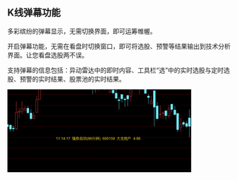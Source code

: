 ## K线弹幕功能
多彩缤纷的弹幕显示，无需切换界面，即可运筹帷幄。

开启弹幕功能，无需在看盘时切换窗口，即可将选股、预警等结果输出到技术分析界面。让您看盘选股两不误。

支持弹幕的信息包括：异动雷达中的即时内容、工具栏“选”中的实时选股与定时选股、预警的实时结果、股票池的实时结果。

![](/assets/15201.png)